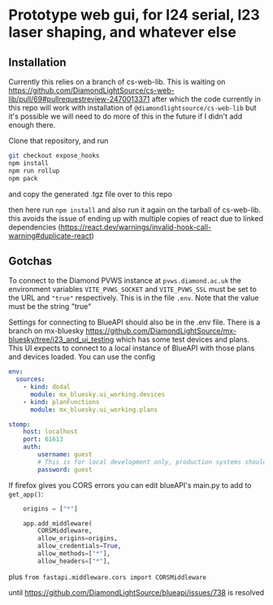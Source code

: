 # Prototype web gui, for I24 serial, I23 laser shaping, and whatever else

## Installation

Currently this relies on a branch of cs-web-lib. This is waiting on https://github.com/DiamondLightSource/cs-web-lib/pull/69#pullrequestreview-2470013371 after which the code currently in this repo will work with installation of `@diamondlightsource/cs-web-lib` but it's possible we will need to do more of this in the future if I didn't add enough there.

Clone that repository, and run

```bash
git checkout expose_hooks
npm install
npm run rollup
npm pack
```

and copy the generated .tgz file over to this repo

then here run `npm install` and also run it again on the tarball of cs-web-lib. this avoids the issue of ending up with multiple copies of react due to linked dependencies (https://react.dev/warnings/invalid-hook-call-warning#duplicate-react)

## Gotchas

To connect to the Diamond PVWS instance at `pvws.diamond.ac.uk` the environment variables `VITE_PVWS_SOCKET` and `VITE_PVWS_SSL` must be set to the URL and `"true"` respectively. This is in the file `.env`. Note that the value must be the string "true"

Settings for connecting to BlueAPI should also be in the .env file. There is a branch on mx-bluesky 
https://github.com/DiamondLightSource/mx-bluesky/tree/i23_and_ui_testing which has some test devices and plans. This UI expects to connect to a local instance of BlueAPI with those plans and devices loaded. You can use the config

```yaml
env:
  sources:
    - kind: dodal
      module: mx_bluesky.ui_working.devices 
    - kind: planFunctions
      module: mx_bluesky.ui_working.plans

stomp:
    host: localhost
    port: 61613
    auth:
        username: guest
        # This is for local development only, production systems should use good passwords
        password: guest
```

If firefox gives you CORS errors you can edit blueAPI's main.py to add to `get_app()`:

```python
    origins = ["*"]

    app.add_middleware(
        CORSMiddleware,
        allow_origins=origins,
        allow_credentials=True,
        allow_methods=["*"],
        allow_headers=["*"],
```

plus `from fastapi.middleware.cors import CORSMiddleware`

until https://github.com/DiamondLightSource/blueapi/issues/738 is resolved
